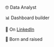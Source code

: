 🤓 Data Analyst 

📊 Dashboard builder

🤝 On [LinkedIn](https://www.linkedin.com/in/r-a-hayes/)

🌁 Born and raised

